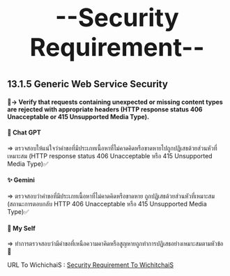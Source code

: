 # <center><h1>--Security Requirement--</h1></center>

 ## 13.1.5 Generic Web Service Security
 #### 📖-> Verify that requests containing unexpected or missing content types are rejected with appropriate headers (HTTP response status 406 Unacceptable or 415 Unsupported Media Type).

 #### 🤖 Chat GPT
 => ตรวจสอบให้แน่ใจว่าคำขอที่มีประเภทเนื้อหาที่ไม่คาดคิดหรือขาดหายไปถูกปฏิเสธด้วยส่วนหัวที่เหมาะสม (HTTP response status 406 Unacceptable หรือ 415 Unsupported Media Type)✅

 #### ✨ Gemini
 => ตรวจสอบว่าคำขอที่มีประเภทเนื้อหาที่ไม่คาดคิดหรือขาดหาย ถูกปฏิเสธด้วยส่วนหัวที่เหมาะสม (สถานะการตอบกลับ HTTP 406 Unacceptable หรือ 415 Unsupported Media Type)✅

 #### 🧠 My Self
 => ทำการตรวจสอบว่ามีคำขอที่เหนือความคาคิดหรือสูญหายถูกทำการปฏิเสธอย่างเหมาะสมตามหัวข้อ 💯

URL To WichichaiS : [Security Requirement To WichitchaiS](https://6530200452.github.io/security-requirement.html)
